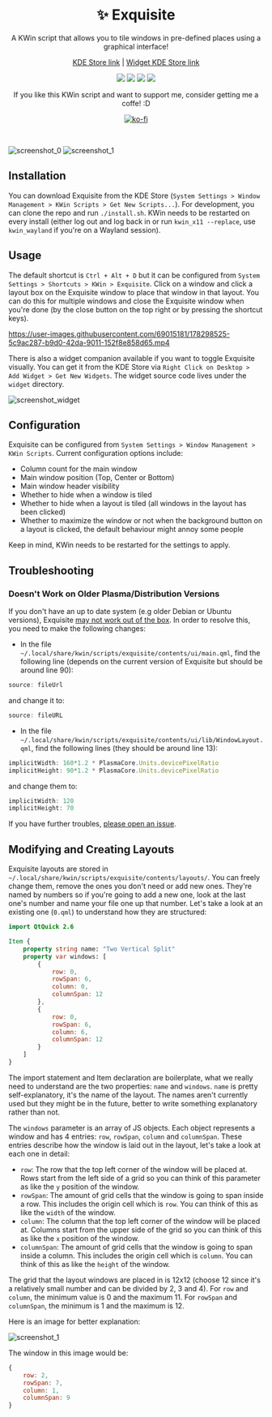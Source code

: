<div align="center"> 
    
# ✨ Exquisite 
A KWin script that allows you to tile windows in pre-defined places using a graphical interface!
    
[KDE Store link](https://store.kde.org/p/1852610/) | [Widget KDE Store link](https://store.kde.org/p/1878384/)

![](https://img.shields.io/static/v1?style=for-the-badge&label=KWin&message=Script&color=blue&logo=kde)
![](https://img.shields.io/badge/Wayland-Ready-blue?style=for-the-badge&logo=linux)
![](https://img.shields.io/static/v1?style=for-the-badge&label=KDE%20Store&message=1.7K+%20Downloads&color=blue&logo=kde&logoColor=orange)
![](https://img.shields.io/static/v1?style=for-the-badge&label=Qt&message=QML&color=green&logo=qt)

If you like this KWin script and want to support me, consider getting me a coffe! :D

[![ko-fi](https://ko-fi.com/img/githubbutton_sm.svg)](https://ko-fi.com/B0B8FQ871)
    
</div>
<br>

![screenshot_0](https://github.com/qewer33/Exquisite/blob/main/assets/screenshot_0.png?raw=true)
![screenshot_1](https://github.com/qewer33/Exquisite/blob/main/assets/screenshot_1.png?raw=true)

## Installation

You can download Exquisite from the KDE Store (`System Settings > Window Management > KWin Scripts > Get New Scripts...`). For development, you can clone the repo and run `./install.sh`. KWin needs to be restarted on every install (either log out and log back in or run `kwin_x11 --replace`, use `kwin_wayland` if you're on a Wayland session).

## Usage

The default shortcut is `Ctrl + Alt + D` but it can be configured from `System Settings > Shortcuts > KWin > Exquisite`. Click on a window and click a layout box on the Exquisite window to place that window in that layout. You can do this for multiple windows and close the Exquisite window when you're done (by the close button on the top right or by pressing the shortcut keys).


https://user-images.githubusercontent.com/69015181/178298525-5c9ac287-b9d0-42da-9011-152f8e858d65.mp4


There is also a widget companion available if you want to toggle Exquisite visually. You can get it from the KDE Store via `Right Click on Desktop > Add Widget > Get New Widgets`. The widget source code lives under the `widget` directory.

![screenshot_widget](https://github.com/qewer33/Exquisite/blob/main/assets/screenshot_widget.png?raw=true)


## Configuration

Exquisite can be configured from `System Settings > Window Management > KWin Scripts`. Current configuration options include:

- Column count for the main window
- Main window position (Top, Center or Bottom)
- Main window header visibility
- Whether to hide when a window is tiled
- Whether to hide when a layout is tiled (all windows in the layout has been clicked)
- Whether to maximize the window or not when the background button on a layout is clicked, the default behaviour might annoy some people

Keep in mind, KWin needs to be restarted for the settings to apply.

## Troubleshooting

### Doesn't Work on Older Plasma/Distribution Versions

If you don't have an up to date system (e.g older Debian or Ubuntu versions), Exquisite [may not work out of the box](https://github.com/qewer33/Exquisite/issues/10). In order to resolve this, you need to make the following changes:

- In the file `~/.local/share/kwin/scripts/exquisite/contents/ui/main.qml`, find the following line (depends on the current version of Exquisite but should be around line 90):
```qml
source: fileUrl
```
and change it to:
```qml
source: fileURL
```

- In the file `~/.local/share/kwin/scripts/exquisite/contents/ui/lib/WindowLayout.qml`, find the following lines (they should be around line 13):
```qml
implicitWidth: 160*1.2 * PlasmaCore.Units.devicePixelRatio
implicitHeight: 90*1.2 * PlasmaCore.Units.devicePixelRatio
```
and change them to:
```qml
implicitWidth: 120
implicitHeight: 70
```

If you have further troubles, [please open an issue](https://github.com/qewer33/Exquisite/issues/new).

## Modifying and Creating Layouts

Exquisite layouts are stored in `~/.local/share/kwin/scripts/exquisite/contents/layouts/`. You can freely change them, remove the ones you don't need or add new ones. They're named by numbers so if you're going to add a new one, look at the last one's number and name your file one up that number. Let's take a look at an existing one (`0.qml`) to understand how they are structured:

```qml
import QtQuick 2.6

Item {
    property string name: "Two Vertical Split"
    property var windows: [
        {
            row: 0,
            rowSpan: 6,
            column: 0,
            columnSpan: 12
        },
        {
            row: 0,
            rowSpan: 6,
            column: 6,
            columnSpan: 12
        }
    ]
}
```

The import statement and Item declaration are boilerplate, what we really need to understand are the two properties: `name` and `windows`. `name` is pretty self-explanatory, it's the name of the layout. The names aren't currently used but they might be in the future, better to write something explanatory rather than not.

The `windows` parameter is an array of JS objects. Each object represents a window and has 4 entries: `row`, `rowSpan`, `column` and `columnSpan`. These entries describe how the window is laid out in the layout, let's take a look at each one in detail:

- `row`: The row that the top left corner of the window will be placed at. Rows start from the left side of a grid so you can think of this parameter as like the `y` position of the window.
- `rowSpan`: The amount of grid cells that the window is going to span inside a row. This includes the origin cell which is `row`. You can think of this as like the `width` of the window.
- `column`: The column that the top left corner of the window will be placed at. Columns start from the upper side of the grid so you can think of this as like the `x` position of the window.
- `columnSpan`: The amount of grid cells that the window is going to span inside a column. This includes the origin cell which is `column`. You can think of this as like the `height` of the window.

The grid that the layout windows are placed in is 12x12 (choose 12 since it's a relatively small number and can be divided by 2, 3 and 4). For `row` and `column`, the minimum value is 0 and the maximum 11. For `rowSpan` and `columnSpan`, the minimum is 1 and the maximum is 12.

Here is an image for better explanation:

![screenshot_1](https://github.com/qewer33/Exquisite/blob/main/assets/layout_explanation.png?raw=true)

The window in this image would be:

```qml
{
    row: 2,
    rowSpan: 7,
    column: 1,
    columnSpan: 9
}
```

